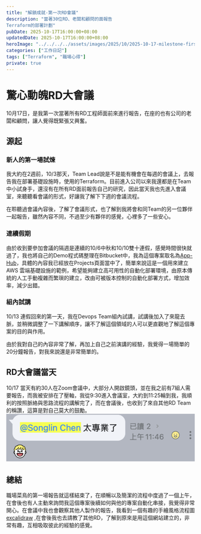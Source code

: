 ```yaml
---
title: "解鎖成就-第一次RD會議"
description: "當著30位RD、老闆和顧問的面報告
Terraform的部署計劃"
pubDate: 2025-10-17T16:00:00+08:00
updatedDate: 2025-10-17T16:00:00+08:00
heroImage: "../../../../assets/images/2025/10/2025-10-17-milestone-first-RD-meeting/2025-10-17-milestone-first-RD-meeting-1.png"
categories: ["工作日記"]
tags: ["Terraform", "職場心得"]
private: true
---
```


# 驚心動魄RD大會議

10月17日，是我第一次當著所有RD工程師面前來進行報告，在座的也有公司的老闆和顧問，讓人覺得既緊張又興奮。

## 源起

### 新人的第一場試煉
我大約在2週前，10/3那天，Team Lead說是不是能有機會在每週的會議上，去報告我在部署基礎設施時，使用的Terraform。目前進入公司以來我還都是在Team中小試身手，還沒有在所有RD面前報告自己的研究，因此當天我也先進入會議室，來聽聽看會議的形式，好讓我了解下下週的會議流程。

在聆聽過會議內容後，了解了會議形式，也了解到我將會和同Team的另一位夥伴一起報告，雖然內容不同，不過至少有夥伴的感覺，心裡多了一些安心。

### 連續假期

由於收到要參加會議的隔週是連續的10/6中秋和10/10雙十連假，感覺時間很快就過了，我也將自己的Demo程式碼整理在Bitbucket中，我為這個專案取名為[App-Hub](https://xsong.us/projects#project-app-hub)，具體的內容我已經放在Projects頁面當中了，簡單來說這是一個用來建立 AWS 雲端基礎設施的範例，希望能夠建立高可用性的自動化部署環境，由原本傳統的人工手動複雜而繁瑣的建立，改由可被版本控制的自動化部署方式，增加效率，減少出錯。

### 組內試講

10/13 連假回來的第一天，我在Devops Team組內試講，試講後加入了來龍去脈，並稍微調整了一下講解順序，讓不了解這個領域的人可以更直觀地了解這個專案的目的與作用。

由於我對自己的內容非常了解，再加上自己之前演講的經驗，我覺得一場簡單的20分鐘報告，對我來說還是非常簡單的。

## RD大會議當天

10/17 當天有約30人在Zoom會議中，大部分人開啟鏡頭，並在我之前有7組人需要報告，而我被安排在了壓軸，我從9:30進入會議室，大約到11:25輪到我，我順利的按照脈絡與思路流程的講解完了，而在會議後，也收到了來自其他RD Team的稱讚，這算是對自己莫大的鼓勵。
![被稱讚了](../../../../assets/images/2025/10/2025-10-17-milestone-first-RD-meeting/meeting-good.png)

## 總結

職場菜鳥的第一場報告就這樣結束了，在順暢以及簡潔的流程中度過了一個上午，在會後也有人主動來詢問我這個專案後續如何與他的專案自動化串接，我覺得非常開心。在會議中我也會觀察其他人製作的報告，我看到一個有趣的手繪風格流程圖 [excalidraw](https://excalidraw.com/) ,在會後我也去請教了其他RD，了解到原來是用這個網站建立的，非常有趣，互相吸取彼此的經驗的感覺。



